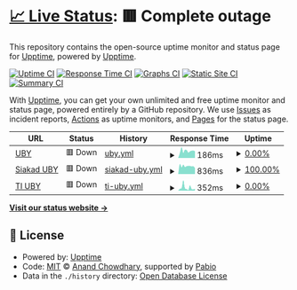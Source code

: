 # [📈 Live Status](https://upptime.github.io/upptime): <!--live status--> **🟥 Complete outage**

This repository contains the open-source uptime monitor and status page for [Upptime](https://upptime.js.org), powered by [Upptime](https://github.com/upptime/upptime).

[![Uptime CI](https://github.com/wahitftry/uptime/workflows/Uptime%20CI/badge.svg)](https://github.com/wahitftry/uptime/actions?query=workflow%3A%22Uptime+CI%22)
[![Response Time CI](https://github.com/wahitftry/uptime/workflows/Response%20Time%20CI/badge.svg)](https://github.com/wahitftry/uptime/actions?query=workflow%3A%22Response+Time+CI%22)
[![Graphs CI](https://github.com/wahitftry/uptime/workflows/Graphs%20CI/badge.svg)](https://github.com/wahitftry/uptime/actions?query=workflow%3A%22Graphs+CI%22)
[![Static Site CI](https://github.com/wahitftry/uptime/workflows/Static%20Site%20CI/badge.svg)](https://github.com/wahitftry/uptime/actions?query=workflow%3A%22Static+Site+CI%22)
[![Summary CI](https://github.com/wahitftry/uptime/workflows/Summary%20CI/badge.svg)](https://github.com/wahitftry/uptime/actions?query=workflow%3A%22Summary+CI%22)

With [Upptime](https://upptime.js.org), you can get your own unlimited and free uptime monitor and status page, powered entirely by a GitHub repository. We use [Issues](https://github.com/upptime/upptime/issues) as incident reports, [Actions](https://github.com/wahitftry/uptime/actions) as uptime monitors, and [Pages](https://upptime.github.io/upptime) for the status page.

<!--start: status pages-->
<!-- This summary is generated by Upptime (https://github.com/upptime/upptime) -->
<!-- Do not edit this manually, your changes will be overwritten -->
<!-- prettier-ignore -->
| URL | Status | History | Response Time | Uptime |
| --- | ------ | ------- | ------------- | ------ |
| <img alt="" src="https://icons.duckduckgo.com/ip3/uby.ac.id.ico" height="13"> [UBY](https://uby.ac.id) | 🟥 Down | [uby.yml](https://github.com/wahitftry/uptime/commits/HEAD/history/uby.yml) | <details><summary><img alt="Response time graph" src="./graphs/uby/response-time-week.png" height="20"> 186ms</summary><br><a href="https://wahitftry.github.io/uptime/history/uby"><img alt="Response time 186" src="https://img.shields.io/endpoint?url=https%3A%2F%2Fraw.githubusercontent.com%2Fwahitftry%2Fuptime%2FHEAD%2Fapi%2Fuby%2Fresponse-time.json"></a><br><a href="https://wahitftry.github.io/uptime/history/uby"><img alt="24-hour response time 180" src="https://img.shields.io/endpoint?url=https%3A%2F%2Fraw.githubusercontent.com%2Fwahitftry%2Fuptime%2FHEAD%2Fapi%2Fuby%2Fresponse-time-day.json"></a><br><a href="https://wahitftry.github.io/uptime/history/uby"><img alt="7-day response time 186" src="https://img.shields.io/endpoint?url=https%3A%2F%2Fraw.githubusercontent.com%2Fwahitftry%2Fuptime%2FHEAD%2Fapi%2Fuby%2Fresponse-time-week.json"></a><br><a href="https://wahitftry.github.io/uptime/history/uby"><img alt="30-day response time 186" src="https://img.shields.io/endpoint?url=https%3A%2F%2Fraw.githubusercontent.com%2Fwahitftry%2Fuptime%2FHEAD%2Fapi%2Fuby%2Fresponse-time-month.json"></a><br><a href="https://wahitftry.github.io/uptime/history/uby"><img alt="1-year response time 186" src="https://img.shields.io/endpoint?url=https%3A%2F%2Fraw.githubusercontent.com%2Fwahitftry%2Fuptime%2FHEAD%2Fapi%2Fuby%2Fresponse-time-year.json"></a></details> | <details><summary><a href="https://wahitftry.github.io/uptime/history/uby">0.00%</a></summary><a href="https://wahitftry.github.io/uptime/history/uby"><img alt="All-time uptime 0.00%" src="https://img.shields.io/endpoint?url=https%3A%2F%2Fraw.githubusercontent.com%2Fwahitftry%2Fuptime%2FHEAD%2Fapi%2Fuby%2Fuptime.json"></a><br><a href="https://wahitftry.github.io/uptime/history/uby"><img alt="24-hour uptime 0.00%" src="https://img.shields.io/endpoint?url=https%3A%2F%2Fraw.githubusercontent.com%2Fwahitftry%2Fuptime%2FHEAD%2Fapi%2Fuby%2Fuptime-day.json"></a><br><a href="https://wahitftry.github.io/uptime/history/uby"><img alt="7-day uptime 0.00%" src="https://img.shields.io/endpoint?url=https%3A%2F%2Fraw.githubusercontent.com%2Fwahitftry%2Fuptime%2FHEAD%2Fapi%2Fuby%2Fuptime-week.json"></a><br><a href="https://wahitftry.github.io/uptime/history/uby"><img alt="30-day uptime 0.00%" src="https://img.shields.io/endpoint?url=https%3A%2F%2Fraw.githubusercontent.com%2Fwahitftry%2Fuptime%2FHEAD%2Fapi%2Fuby%2Fuptime-month.json"></a><br><a href="https://wahitftry.github.io/uptime/history/uby"><img alt="1-year uptime 0.00%" src="https://img.shields.io/endpoint?url=https%3A%2F%2Fraw.githubusercontent.com%2Fwahitftry%2Fuptime%2FHEAD%2Fapi%2Fuby%2Fuptime-year.json"></a></details>
| <img alt="" src="https://icons.duckduckgo.com/ip3/siakad.uby.ac.id.ico" height="13"> [Siakad UBY](https://siakad.uby.ac.id) | 🟥 Down | [siakad-uby.yml](https://github.com/wahitftry/uptime/commits/HEAD/history/siakad-uby.yml) | <details><summary><img alt="Response time graph" src="./graphs/siakad-uby/response-time-week.png" height="20"> 836ms</summary><br><a href="https://wahitftry.github.io/uptime/history/siakad-uby"><img alt="Response time 836" src="https://img.shields.io/endpoint?url=https%3A%2F%2Fraw.githubusercontent.com%2Fwahitftry%2Fuptime%2FHEAD%2Fapi%2Fsiakad-uby%2Fresponse-time.json"></a><br><a href="https://wahitftry.github.io/uptime/history/siakad-uby"><img alt="24-hour response time 634" src="https://img.shields.io/endpoint?url=https%3A%2F%2Fraw.githubusercontent.com%2Fwahitftry%2Fuptime%2FHEAD%2Fapi%2Fsiakad-uby%2Fresponse-time-day.json"></a><br><a href="https://wahitftry.github.io/uptime/history/siakad-uby"><img alt="7-day response time 836" src="https://img.shields.io/endpoint?url=https%3A%2F%2Fraw.githubusercontent.com%2Fwahitftry%2Fuptime%2FHEAD%2Fapi%2Fsiakad-uby%2Fresponse-time-week.json"></a><br><a href="https://wahitftry.github.io/uptime/history/siakad-uby"><img alt="30-day response time 836" src="https://img.shields.io/endpoint?url=https%3A%2F%2Fraw.githubusercontent.com%2Fwahitftry%2Fuptime%2FHEAD%2Fapi%2Fsiakad-uby%2Fresponse-time-month.json"></a><br><a href="https://wahitftry.github.io/uptime/history/siakad-uby"><img alt="1-year response time 836" src="https://img.shields.io/endpoint?url=https%3A%2F%2Fraw.githubusercontent.com%2Fwahitftry%2Fuptime%2FHEAD%2Fapi%2Fsiakad-uby%2Fresponse-time-year.json"></a></details> | <details><summary><a href="https://wahitftry.github.io/uptime/history/siakad-uby">100.00%</a></summary><a href="https://wahitftry.github.io/uptime/history/siakad-uby"><img alt="All-time uptime 100.00%" src="https://img.shields.io/endpoint?url=https%3A%2F%2Fraw.githubusercontent.com%2Fwahitftry%2Fuptime%2FHEAD%2Fapi%2Fsiakad-uby%2Fuptime.json"></a><br><a href="https://wahitftry.github.io/uptime/history/siakad-uby"><img alt="24-hour uptime 100.00%" src="https://img.shields.io/endpoint?url=https%3A%2F%2Fraw.githubusercontent.com%2Fwahitftry%2Fuptime%2FHEAD%2Fapi%2Fsiakad-uby%2Fuptime-day.json"></a><br><a href="https://wahitftry.github.io/uptime/history/siakad-uby"><img alt="7-day uptime 100.00%" src="https://img.shields.io/endpoint?url=https%3A%2F%2Fraw.githubusercontent.com%2Fwahitftry%2Fuptime%2FHEAD%2Fapi%2Fsiakad-uby%2Fuptime-week.json"></a><br><a href="https://wahitftry.github.io/uptime/history/siakad-uby"><img alt="30-day uptime 100.00%" src="https://img.shields.io/endpoint?url=https%3A%2F%2Fraw.githubusercontent.com%2Fwahitftry%2Fuptime%2FHEAD%2Fapi%2Fsiakad-uby%2Fuptime-month.json"></a><br><a href="https://wahitftry.github.io/uptime/history/siakad-uby"><img alt="1-year uptime 100.00%" src="https://img.shields.io/endpoint?url=https%3A%2F%2Fraw.githubusercontent.com%2Fwahitftry%2Fuptime%2FHEAD%2Fapi%2Fsiakad-uby%2Fuptime-year.json"></a></details>
| <img alt="" src="https://icons.duckduckgo.com/ip3/informatika.uby.ac.id.ico" height="13"> [TI UBY](https://informatika.uby.ac.id) | 🟥 Down | [ti-uby.yml](https://github.com/wahitftry/uptime/commits/HEAD/history/ti-uby.yml) | <details><summary><img alt="Response time graph" src="./graphs/ti-uby/response-time-week.png" height="20"> 352ms</summary><br><a href="https://wahitftry.github.io/uptime/history/ti-uby"><img alt="Response time 352" src="https://img.shields.io/endpoint?url=https%3A%2F%2Fraw.githubusercontent.com%2Fwahitftry%2Fuptime%2FHEAD%2Fapi%2Fti-uby%2Fresponse-time.json"></a><br><a href="https://wahitftry.github.io/uptime/history/ti-uby"><img alt="24-hour response time 224" src="https://img.shields.io/endpoint?url=https%3A%2F%2Fraw.githubusercontent.com%2Fwahitftry%2Fuptime%2FHEAD%2Fapi%2Fti-uby%2Fresponse-time-day.json"></a><br><a href="https://wahitftry.github.io/uptime/history/ti-uby"><img alt="7-day response time 352" src="https://img.shields.io/endpoint?url=https%3A%2F%2Fraw.githubusercontent.com%2Fwahitftry%2Fuptime%2FHEAD%2Fapi%2Fti-uby%2Fresponse-time-week.json"></a><br><a href="https://wahitftry.github.io/uptime/history/ti-uby"><img alt="30-day response time 352" src="https://img.shields.io/endpoint?url=https%3A%2F%2Fraw.githubusercontent.com%2Fwahitftry%2Fuptime%2FHEAD%2Fapi%2Fti-uby%2Fresponse-time-month.json"></a><br><a href="https://wahitftry.github.io/uptime/history/ti-uby"><img alt="1-year response time 352" src="https://img.shields.io/endpoint?url=https%3A%2F%2Fraw.githubusercontent.com%2Fwahitftry%2Fuptime%2FHEAD%2Fapi%2Fti-uby%2Fresponse-time-year.json"></a></details> | <details><summary><a href="https://wahitftry.github.io/uptime/history/ti-uby">0.00%</a></summary><a href="https://wahitftry.github.io/uptime/history/ti-uby"><img alt="All-time uptime 0.00%" src="https://img.shields.io/endpoint?url=https%3A%2F%2Fraw.githubusercontent.com%2Fwahitftry%2Fuptime%2FHEAD%2Fapi%2Fti-uby%2Fuptime.json"></a><br><a href="https://wahitftry.github.io/uptime/history/ti-uby"><img alt="24-hour uptime 0.00%" src="https://img.shields.io/endpoint?url=https%3A%2F%2Fraw.githubusercontent.com%2Fwahitftry%2Fuptime%2FHEAD%2Fapi%2Fti-uby%2Fuptime-day.json"></a><br><a href="https://wahitftry.github.io/uptime/history/ti-uby"><img alt="7-day uptime 0.00%" src="https://img.shields.io/endpoint?url=https%3A%2F%2Fraw.githubusercontent.com%2Fwahitftry%2Fuptime%2FHEAD%2Fapi%2Fti-uby%2Fuptime-week.json"></a><br><a href="https://wahitftry.github.io/uptime/history/ti-uby"><img alt="30-day uptime 0.00%" src="https://img.shields.io/endpoint?url=https%3A%2F%2Fraw.githubusercontent.com%2Fwahitftry%2Fuptime%2FHEAD%2Fapi%2Fti-uby%2Fuptime-month.json"></a><br><a href="https://wahitftry.github.io/uptime/history/ti-uby"><img alt="1-year uptime 0.00%" src="https://img.shields.io/endpoint?url=https%3A%2F%2Fraw.githubusercontent.com%2Fwahitftry%2Fuptime%2FHEAD%2Fapi%2Fti-uby%2Fuptime-year.json"></a></details>

<!--end: status pages-->

[**Visit our status website →**](https://upptime.github.io/upptime)

## 📄 License

- Powered by: [Upptime](https://github.com/upptime/upptime)
- Code: [MIT](./LICENSE) © [Anand Chowdhary](https://anandchowdhary.com), supported by [Pabio](https://pabio.com)
- Data in the `./history` directory: [Open Database License](https://opendatacommons.org/licenses/odbl/1-0/)

